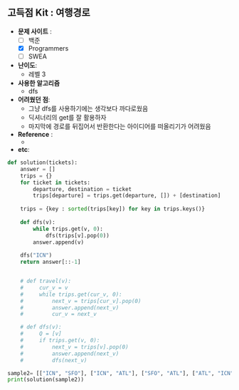 
## 고득점 Kit :  여행경로

- **문제 사이트** : 
  - [ ] 백준
  - [x] Programmers
  - [ ] SWEA
- **난이도**:
  - 레벨 3
- **사용한 알고리즘**
  - dfs
- **어려웠던 점**:
  - 그냥 dfs를 사용하기에는 생각보다 까다로웠음
  - 딕셔너리의 get를 잘 활용하자
  - 마지막에 경로를 뒤집어서 반환한다는 아이디어를 떠올리기가 어려웠음
- **Reference** :
  - ​
- **etc**:


```python
def solution(tickets):
    answer = []
    trips = {}
    for ticket in tickets:
        departure, destination = ticket
        trips[departure] = trips.get(departure, []) + [destination]
    
    trips = {key : sorted(trips[key]) for key in trips.keys()}
    
    def dfs(v):
        while trips.get(v, 0):
            dfs(trips[v].pop(0))
        answer.append(v)
    
    dfs("ICN")
    return answer[::-1]


    # def travel(v):
    #     cur_v = v
    #     while trips.get(cur_v, 0):
    #         next_v = trips[cur_v].pop(0)
    #         answer.append(next_v)
    #         cur_v = next_v

    # def dfs(v):
    #     Q = [v]
    #     if trips.get(v, 0):
    #         next_v = trips[v].pop(0)
    #         answer.append(next_v)
    #         dfs(next_v)

sample2= [["ICN", "SFO"], ["ICN", "ATL"], ["SFO", "ATL"], ["ATL", "ICN"], ["ATL","SFO"]]
print(solution(sample2))
```

